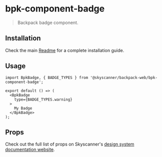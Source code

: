 # bpk-component-badge

> Backpack badge component.

## Installation

Check the main [Readme](https://github.com/skyscanner/backpack#usage) for a complete installation guide.

## Usage

```tsx
import BpkBadge, { BADGE_TYPES } from '@skyscanner/backpack-web/bpk-component-badge';

export default () => (
  <BpkBadge
    type={BADGE_TYPES.warning}
  >
    My Badge
  </BpkBadge>
);
```

## Props

Check out the full list of props on Skyscanner's [design system documentation website](https://www.skyscanner.design/latest/components/badge/web-vDRH571D#section-props-0c).

